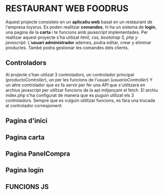 # RESTAURANT WEB FOODRUS

Aquest projecte consisteix en un **aplicatiu web** basat en un restaurant de l'empresa toysrus. 
Es poden realitzar **comandes**, hi ha un sistema de **login**, una pagina de la **carta** i te funcions amb javascript implementades.
Per realitzar aquest proyecte s'ha utilizat *html, css, bootstrap 5, php y javascript*. L'**usuari administrador** ademes, podra editar, crear y eliminar productes.
També podra gestionar les comandes dels clients. 

## Controladors

Al projecte s'han utilizat 3 controladors, un controlador principal (*productoController*), un per les funcions de l'usuari (*usuarioController*) 
Y un altre controlador que es fa servir per fer una *API* que s'utilitzará en archius javascript per utiltzar funcions de la api mitjançant el fetch. 
El archiu index.php s'ha configurat de manera que es puguin utilizat els 3 controladors. Sempre que es vulguin utilitzar funcions, es fara una trucada al controlador corresponent.

## Pagina d'inici

## Pagina carta

## Pagina PanelCompra

## Pagina login

## FUNCIONS JS
